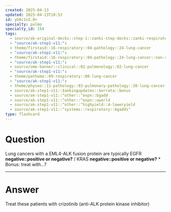 ```yaml
---
created: 2025-04-13
updated: 2025-04-13T10:53
id: yG6c1nZ.8+
specialty: pulmo
specialty_id: 154
tags:
  - source/ak-original-decks::step-1::zanki-step-decks::zanki-respiratory::respiratory-pathology
  - "source/ak-step1-v11:": 
  - theme/firstaid::16-respiratory::04-pathology::24-lung-cancer
  - "source/ak-step1-v11:": 
  - theme/firstaid::16-respiratory::04-pathology::24-lung-cancer::non-small-cell-carcinoma::adenocarcinoma
  - "source/ak-step1-v11:": 
  - source/ome-banner::clinical::02-pulmonology::02-lung-cancer
  - "source/ak-step1-v11:": 
  - theme/pathoma::09-respiratory::08-lung-cancer
  - "source/ak-step1-v11:": 
  - theme/physeo::11-pathology::03-pulmonary-pathology::20-lung-cancer
  - source/ak-step1-v11::$ankingupdates::$errata::bonus
  - source/ak-step1-v11::^other::^expn::bgadd
  - source/ak-step1-v11::^other::^expn::uworld
  - source/ak-step1-v11::^other::^highyield::4-loweryield
  - source/ak-step1-v11::^systems::respiratory::bgadds"
type: flashcard
---
```


# Question
Lung cancers with a EML4-ALK fusion protein are typically EGFR **negative::positive or negative?** / KRAS **negative::positive or negative?**   * Bonus: treat with...?

---

# Answer
Treat these patients with crizotinib (anti-ALK protein kinase inhibitor)